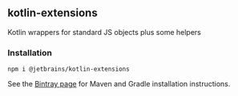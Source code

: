 ## kotlin-extensions

Kotlin wrappers for standard JS objects plus some helpers

### Installation

`npm i @jetbrains/kotlin-extensions`

See the [Bintray page](https://bintray.com/kotlin/kotlin-js-wrappers/kotlin-extensions) for Maven and Gradle installation instructions.